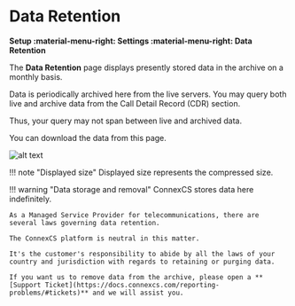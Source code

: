 # Data Retention

**Setup :material-menu-right: Settings :material-menu-right: Data Retention**

The **Data Retention** page displays presently stored data in the archive on a monthly basis.

Data is periodically archived here from the live servers. You may query both live and archive data from the Call Detail Record (CDR) section.

Thus, your query may not span between live and archived data.

You can download the data from this page.

![alt text][data-retention]

!!! note "Displayed size"
    Displayed size represents the compressed size.

!!! warning "Data storage and removal"
    ConnexCS stores data here indefinitely.

    As a Managed Service Provider for telecommunications, there are several laws governing data retention. 
    
    The ConnexCS platform is neutral in this matter. 
    
    It's the customer's responsibility to abide by all the laws of your country and jurisdiction with regards to retaining or purging data. 
    
    If you want us to remove data from the archive, please open a **[Support Ticket](https://docs.connexcs.com/reporting-problems/#tickets)** and we will assist you.

[data-retention]: /setup/img/data-retention.png "Data Retention"
